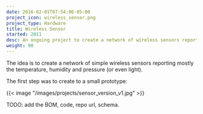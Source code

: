 ```yaml
---
date: 2016-02-01T07:54:06-05:00
project_icon: wireless_sensor.png
project_type: Hardware
title: Wireless Sensor
started: 2011
desc: An ongoing project to create a network of wireless sensors reporting temperature/humidity/etc inside/outside.
weight: 90
---
```


The idea is to create a network of simple wireless sensors reporting mostly the temperature, humidity and pressure (or even light).

The first step was to create to a small prototype:

{{< image "/images/projects/sensor_version_v1.jpg" >}}

TODO: add the BOM, code, repo url, schema.